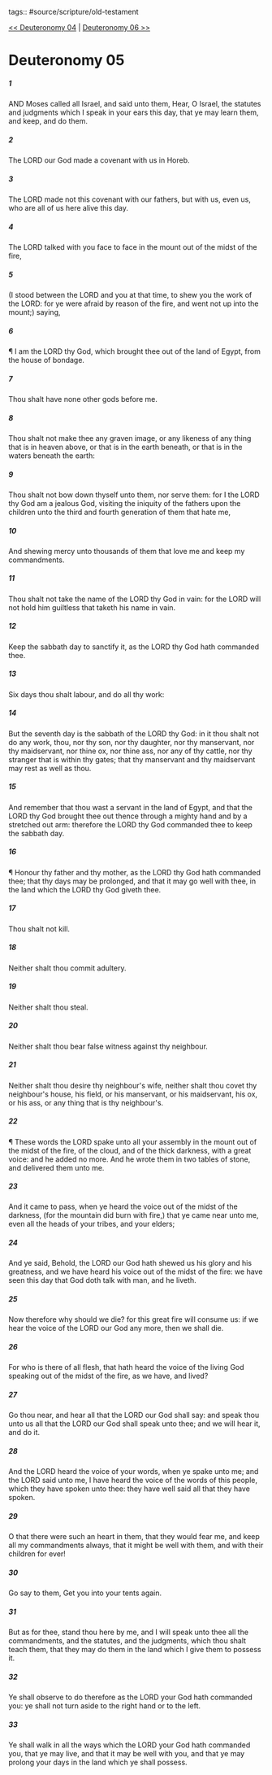 tags:: #source/scripture/old-testament

[<< Deuteronomy 04](/Old_Testament/05_Deuteronomy/Deuteronomy_04.md) | [Deuteronomy 06 >>](/Old_Testament/05_Deuteronomy/Deuteronomy_06.md)

# Deuteronomy 05

##### 1

AND Moses called all Israel, and said unto them, Hear, O Israel, the statutes and judgments which I speak in your ears this day, that ye may learn them, and keep, and do them.

##### 2

The LORD our God made a covenant with us in Horeb.

##### 3

The LORD made not this covenant with our fathers, but with us, even us, who are all of us here alive this day.

##### 4

The LORD talked with you face to face in the mount out of the midst of the fire,

##### 5

(I stood between the LORD and you at that time, to shew you the work of the LORD: for ye were afraid by reason of the fire, and went not up into the mount;) saying,

##### 6

¶ I am the LORD thy God, which brought thee out of the land of Egypt, from the house of bondage.

##### 7

Thou shalt have none other gods before me.

##### 8

Thou shalt not make thee any graven image, or any likeness of any thing that is in heaven above, or that is in the earth beneath, or that is in the waters beneath the earth:

##### 9

Thou shalt not bow down thyself unto them, nor serve them: for I the LORD thy God am a jealous God, visiting the iniquity of the fathers upon the children unto the third and fourth generation of them that hate me,

##### 10

And shewing mercy unto thousands of them that love me and keep my commandments.

##### 11

Thou shalt not take the name of the LORD thy God in vain: for the LORD will not hold him guiltless that taketh his name in vain.

##### 12

Keep the sabbath day to sanctify it, as the LORD thy God hath commanded thee.

##### 13

Six days thou shalt labour, and do all thy work:

##### 14

But the seventh day is the sabbath of the LORD thy God: in it thou shalt not do any work, thou, nor thy son, nor thy daughter, nor thy manservant, nor thy maidservant, nor thine ox, nor thine ass, nor any of thy cattle, nor thy stranger that is within thy gates; that thy manservant and thy maidservant may rest as well as thou.

##### 15

And remember that thou wast a servant in the land of Egypt, and that the LORD thy God brought thee out thence through a mighty hand and by a stretched out arm: therefore the LORD thy God commanded thee to keep the sabbath day.

##### 16

¶ Honour thy father and thy mother, as the LORD thy God hath commanded thee; that thy days may be prolonged, and that it may go well with thee, in the land which the LORD thy God giveth thee.

##### 17

Thou shalt not kill.

##### 18

Neither shalt thou commit adultery.

##### 19

Neither shalt thou steal.

##### 20

Neither shalt thou bear false witness against thy neighbour.

##### 21

Neither shalt thou desire thy neighbour's wife, neither shalt thou covet thy neighbour's house, his field, or his manservant, or his maidservant, his ox, or his ass, or any thing that is thy neighbour's.

##### 22

¶ These words the LORD spake unto all your assembly in the mount out of the midst of the fire, of the cloud, and of the thick darkness, with a great voice: and he added no more. And he wrote them in two tables of stone, and delivered them unto me.

##### 23

And it came to pass, when ye heard the voice out of the midst of the darkness, (for the mountain did burn with fire,) that ye came near unto me, even all the heads of your tribes, and your elders;

##### 24

And ye said, Behold, the LORD our God hath shewed us his glory and his greatness, and we have heard his voice out of the midst of the fire: we have seen this day that God doth talk with man, and he liveth.

##### 25

Now therefore why should we die? for this great fire will consume us: if we hear the voice of the LORD our God any more, then we shall die.

##### 26

For who is there of all flesh, that hath heard the voice of the living God speaking out of the midst of the fire, as we have, and lived?

##### 27

Go thou near, and hear all that the LORD our God shall say: and speak thou unto us all that the LORD our God shall speak unto thee; and we will hear it, and do it.

##### 28

And the LORD heard the voice of your words, when ye spake unto me; and the LORD said unto me, I have heard the voice of the words of this people, which they have spoken unto thee: they have well said all that they have spoken.

##### 29

O that there were such an heart in them, that they would fear me, and keep all my commandments always, that it might be well with them, and with their children for ever!

##### 30

Go say to them, Get you into your tents again.

##### 31

But as for thee, stand thou here by me, and I will speak unto thee all the commandments, and the statutes, and the judgments, which thou shalt teach them, that they may do them in the land which I give them to possess it.

##### 32

Ye shall observe to do therefore as the LORD your God hath commanded you: ye shall not turn aside to the right hand or to the left.

##### 33

Ye shall walk in all the ways which the LORD your God hath commanded you, that ye may live, and that it may be well with you, and that ye may prolong your days in the land which ye shall possess.
